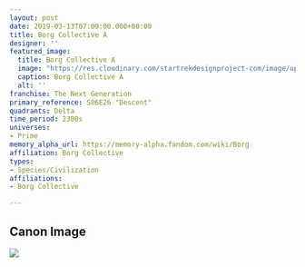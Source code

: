 ```yaml
---
layout: post
date: 2019-03-13T07:00:00.000+00:00
title: Borg Collective A
designer: ''
featured_image:
  title: Borg Collective A
  image: "https://res.cloudinary.com/startrekdesignproject-com/image/upload/v1570116871/BorgA.png"
  caption: Borg Collective A
  alt: ''
franchise: The Next Generation
primary_reference: S06E26 "Descent"
quadrants: Delta
time_period: 2300s
universes:
- Prime
memory_alpha_url: https://memory-alpha.fandom.com/wiki/Borg
affiliation: Borg Collective
types:
- Species/Civilization
affiliations:
- Borg Collective

---
```

## Canon Image

![](https://res.cloudinary.com/startrekdesignproject-com/image/upload/v1552529364/TNG_6x26_Descent_-_Borg.jpg)